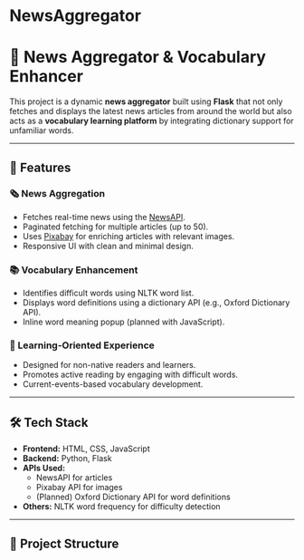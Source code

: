 # NewsAggregator
# 📰 News Aggregator & Vocabulary Enhancer

This project is a dynamic **news aggregator** built using **Flask** that not only fetches and displays the latest news articles from around the world but also acts as a **vocabulary learning platform** by integrating dictionary support for unfamiliar words.

---

## 🚀 Features

### 🗞 News Aggregation
- Fetches real-time news using the [NewsAPI](https://newsapi.org/).
- Paginated fetching for multiple articles (up to 50).
- Uses [Pixabay](https://pixabay.com/api/docs/) for enriching articles with relevant images.
- Responsive UI with clean and minimal design.

### 📚 Vocabulary Enhancement
- Identifies difficult words using NLTK word list.
- Displays word definitions using a dictionary API (e.g., Oxford Dictionary API).
- Inline word meaning popup (planned with JavaScript).

### 🧠 Learning-Oriented Experience
- Designed for non-native readers and learners.
- Promotes active reading by engaging with difficult words.
- Current-events-based vocabulary development.

---

## 🛠 Tech Stack

- **Frontend:** HTML, CSS, JavaScript
- **Backend:** Python, Flask
- **APIs Used:**
  - NewsAPI for articles
  - Pixabay API for images
  - (Planned) Oxford Dictionary API for word definitions
- **Others:** NLTK word frequency for difficulty detection

---

## 📂 Project Structure

